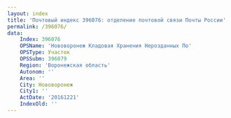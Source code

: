 ```yaml
---
layout: index
title: 'Почтовый индекс 396076: отделение почтовой связи Почты России'
permalink: /396076/
data:
    Index: 396076
    OPSName: 'Нововоронеж Кладовая Хранения Нерозданных По'
    OPSType: Участок
    OPSSubm: 396079
    Region: 'Воронежская область'
    Autonom: ''
    Area: ''
    City: Нововоронеж
    City1: ''
    ActDate: '20161221'
    IndexOld: ''
---
```

